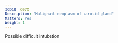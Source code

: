 ```yaml
---
ICD10: C07X
Description: "Malignant neoplasm of parotid gland"
Matters: Yes
Weight: 1
---
```

Possible difficult intubation
